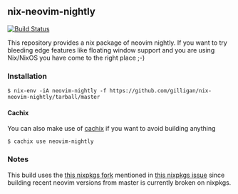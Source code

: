 ## nix-neovim-nightly

[![Build Status](https://travis-ci.com/gilligan/nix-neovim-nightly.svg?branch=master)](https://travis-ci.com/gilligan/nix-neovim-nightly)

This repository provides a nix package of neovim nightly. If you want to try bleeding edge features like
floating window support and you are using Nix/NixOS you have come to the right place ;-)

### Installation

```
$ nix-env -iA neovim-nightly -f https://github.com/gilligan/nix-neovim-nightly/tarball/master
```

#### Cachix

You can also make use of [cachix](https://cachix.org) if you want to avoid building anything

```
$ cachix use neovim-nightly
```

### Notes

This build uses the [this nixpkgs fork](https://github.com/rvolosatovs/nixpkgs/tree/feature/nightly-neovim) mentioned
in [this nixpkgs issue](https://github.com/NixOS/nixpkgs/issues/64400) since building recent neovim versions from master
is currently broken on nixpkgs.
